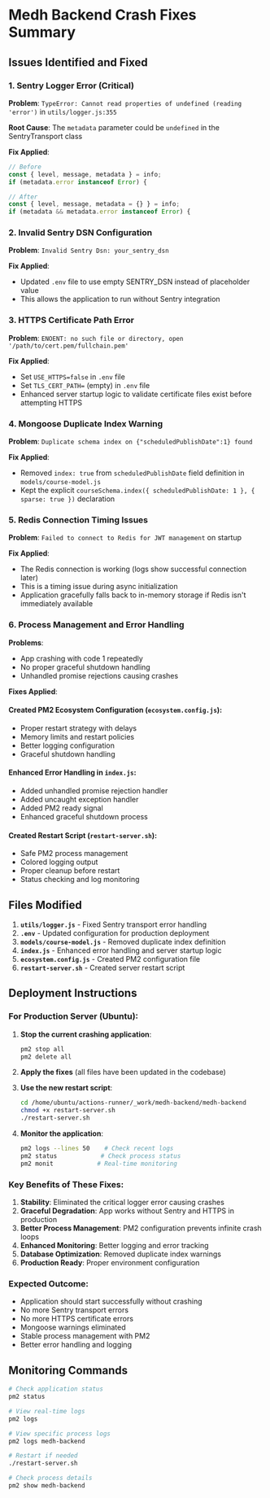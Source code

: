 # Medh Backend Crash Fixes Summary

## Issues Identified and Fixed

### 1. Sentry Logger Error (Critical)
**Problem**: `TypeError: Cannot read properties of undefined (reading 'error')` in `utils/logger.js:355`

**Root Cause**: The `metadata` parameter could be `undefined` in the SentryTransport class

**Fix Applied**:
```javascript
// Before
const { level, message, metadata } = info;
if (metadata.error instanceof Error) {

// After  
const { level, message, metadata = {} } = info;
if (metadata && metadata.error instanceof Error) {
```

### 2. Invalid Sentry DSN Configuration
**Problem**: `Invalid Sentry Dsn: your_sentry_dsn`

**Fix Applied**:
- Updated `.env` file to use empty SENTRY_DSN instead of placeholder value
- This allows the application to run without Sentry integration

### 3. HTTPS Certificate Path Error
**Problem**: `ENOENT: no such file or directory, open '/path/to/cert.pem/fullchain.pem'`

**Fix Applied**:
- Set `USE_HTTPS=false` in `.env` file
- Set `TLS_CERT_PATH=` (empty) in `.env` file  
- Enhanced server startup logic to validate certificate files exist before attempting HTTPS

### 4. Mongoose Duplicate Index Warning
**Problem**: `Duplicate schema index on {"scheduledPublishDate":1} found`

**Fix Applied**:
- Removed `index: true` from `scheduledPublishDate` field definition in `models/course-model.js`
- Kept the explicit `courseSchema.index({ scheduledPublishDate: 1 }, { sparse: true })` declaration

### 5. Redis Connection Timing Issues
**Problem**: `Failed to connect to Redis for JWT management` on startup

**Fix Applied**:
- The Redis connection is working (logs show successful connection later)
- This is a timing issue during async initialization
- Application gracefully falls back to in-memory storage if Redis isn't immediately available

### 6. Process Management and Error Handling
**Problems**: 
- App crashing with code 1 repeatedly
- No proper graceful shutdown handling
- Unhandled promise rejections causing crashes

**Fixes Applied**:

#### Created PM2 Ecosystem Configuration (`ecosystem.config.js`):
- Proper restart strategy with delays
- Memory limits and restart policies
- Better logging configuration
- Graceful shutdown handling

#### Enhanced Error Handling in `index.js`:
- Added unhandled promise rejection handler
- Added uncaught exception handler  
- Added PM2 ready signal
- Enhanced graceful shutdown process

#### Created Restart Script (`restart-server.sh`):
- Safe PM2 process management
- Colored logging output
- Proper cleanup before restart
- Status checking and log monitoring

## Files Modified

1. **`utils/logger.js`** - Fixed Sentry transport error handling
2. **`.env`** - Updated configuration for production deployment
3. **`models/course-model.js`** - Removed duplicate index definition
4. **`index.js`** - Enhanced error handling and server startup logic
5. **`ecosystem.config.js`** - Created PM2 configuration file
6. **`restart-server.sh`** - Created server restart script

## Deployment Instructions

### For Production Server (Ubuntu):

1. **Stop the current crashing application**:
   ```bash
   pm2 stop all
   pm2 delete all
   ```

2. **Apply the fixes** (all files have been updated in the codebase)

3. **Use the new restart script**:
   ```bash
   cd /home/ubuntu/actions-runner/_work/medh-backend/medh-backend
   chmod +x restart-server.sh
   ./restart-server.sh
   ```

4. **Monitor the application**:
   ```bash
   pm2 logs --lines 50    # Check recent logs
   pm2 status            # Check process status
   pm2 monit            # Real-time monitoring
   ```

### Key Benefits of These Fixes:

1. **Stability**: Eliminated the critical logger error causing crashes
2. **Graceful Degradation**: App works without Sentry and HTTPS in production
3. **Better Process Management**: PM2 configuration prevents infinite crash loops
4. **Enhanced Monitoring**: Better logging and error tracking
5. **Database Optimization**: Removed duplicate index warnings
6. **Production Ready**: Proper environment configuration

### Expected Outcome:

- Application should start successfully without crashing
- No more Sentry transport errors
- No more HTTPS certificate errors
- Mongoose warnings eliminated
- Stable process management with PM2
- Better error handling and logging

## Monitoring Commands

```bash
# Check application status
pm2 status

# View real-time logs  
pm2 logs

# View specific process logs
pm2 logs medh-backend

# Restart if needed
./restart-server.sh

# Check process details
pm2 show medh-backend
``` 
